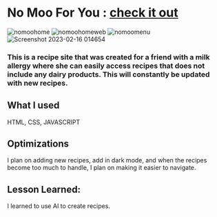 # No Moo For You : [check it out](nomooforyou.netlify.app)


![nomoohome](https://user-images.githubusercontent.com/98113417/221376503-9b083ecd-0d2b-47fa-bea8-44f484b67c77.jpg)
![nomoohomeweb](https://user-images.githubusercontent.com/98113417/221376507-0845d1e8-32e2-435d-9e73-a3002624e8d6.jpg)
![nomoomenu](https://user-images.githubusercontent.com/98113417/221376513-400a8cb6-aff7-4d13-9ab9-7b2373b3dc6f.jpg)
![Screenshot 2023-02-16 014654](https://user-images.githubusercontent.com/98113417/221376517-b3d3b0bc-c6a5-4997-9b48-6c9258805acb.jpg)



### This is a recipe site that was created for a friend with a milk allergy where she can easily access recipes that does not include any dairy products. This will constantly be updated with new recipes.

## What I used
HTML, CSS, JAVASCRIPT


## Optimizations
I plan on adding new recipes, add in dark mode, and when the recipes become too much to handle, I plan on making it easier to navigate.


## Lesson Learned:
I learned to use AI to create recipes. 
